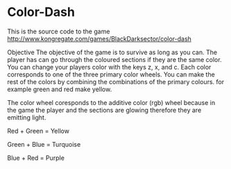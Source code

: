 Color-Dash
==========

This is the source code to the game http://www.kongregate.com/games/BlackDarksector/color-dash

Objective
The objective of the game is to survive as long as you can. The player has can go through the coloured sections if they are the same color. You can change your players color with the keys z, x, and c. Each color corresponds to one of the three primary color wheels. You can make the rest of the colors by combining the combinations of the primary colours. 
for example green and red make yellow. 

The color wheel coresponds to the additive color (rgb) wheel because in the game the player and the sections are glowing therefore they are emitting light.

Red 	+ 	Green 	= Yellow

Green 	+ 	Blue	= Turquoise

Blue 	+ 	Red		= Purple
